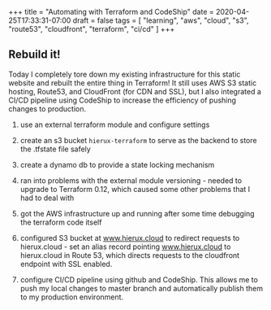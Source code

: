 +++
title = "Automating with Terraform and CodeShip"
date = 2020-04-25T17:33:31-07:00
draft = false
tags = [
    "learning",
    "aws",
    "cloud",
    "s3",
    "route53",
    "cloudfront",
    "terraform",
    "ci/cd"
]
+++

## Rebuild it!

Today I completely tore down my existing infrastructure for this static website and rebuilt the entire thing in Terraform! It still uses AWS S3 static hosting, Route53, and CloudFront (for CDN and SSL), but I also integrated a CI/CD pipeline using CodeShip to increase the efficiency of pushing changes to production. 

1. use an external terraform module and configure settings
2. create an s3 bucket `hierux-terraform` to serve as the backend to store the .tfstate file safely
3. create a dynamo db to provide a state locking mechanism

4. ran into problems with the external module versioning - needed to upgrade to Terraform 0.12, which caused some other problems that I had to deal with
5. got the AWS infrastructure up and running after some time debugging the terraform code itself
6. configured S3 bucket at www.hierux.cloud to redirect requests to hierux.cloud - set an alias record pointing www.hierux.cloud to hierux.cloud in Route 53, which directs requests to the cloudfront endpoint with SSL enabled.
7. configure CI/CD pipeline using github and CodeShip. This allows me to push my local changes to master branch and automatically publish them to my production environment.

